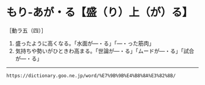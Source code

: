 # もり‐あが・る【盛（り）上（が）る】

［動ラ五（四）］
1. 盛ったように高くなる。「水面が―・る」「―・った筋肉」
2. 気持ちや勢いがひときわ高まる。「世論が―・る」「ムードが―・る」「試合が―・る」

---
`https://dictionary.goo.ne.jp/word/%E7%9B%9B%E4%B8%8A%E3%82%8B/`